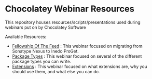 # Chocolatey Webinar Resources

This repository houses resources/scripts/presentations used during webinars put on by Chocolatey Software

Available Resources:

- [Fellowship Of The Feed](Fellowship) : This webinar focused on migrating from Sonatype Nexus to Inedo ProGet.
- [Package Types](PackageTypes) : This webinar focused on several of the different package types you can write.
- [Extensions](Extensions) : This webinar focused on what extensions are, why you should use them, and what else you can do.